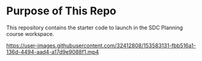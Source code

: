 # Purpose of This Repo

This repository contains the starter code to launch in the SDC Planning course workspace. 


https://user-images.githubusercontent.com/32412808/153583131-fbb516a1-136d-4494-aad4-a17d9e9088f1.mp4


